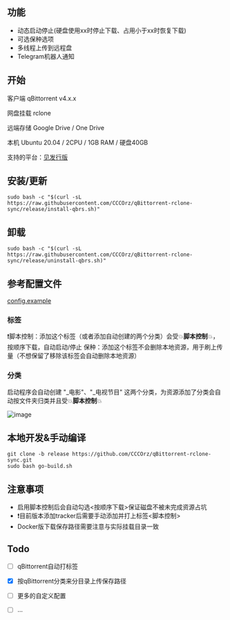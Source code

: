 ## 功能
- 动态启动停止(硬盘使用xx时停止下载、占用小于xx时恢复下载)
- 可选保种选项
- 多线程上传到远程盘
- Telegram机器人通知

## 开始
客户端 qBittorrent v4.x.x


网盘挂载 rclone


远端存储 Google Drive / One Drive


本机 Ubuntu 20.04 / 2CPU / 1GB RAM / 硬盘40GB


支持的平台：[见发行版](https://github.com/CCCOrz/qBittorrent-rclone-sync/releases)


## 安装/更新
```
sudo bash -c "$(curl -sL https://raw.githubusercontent.com/CCCOrz/qBittorrent-rclone-sync/release/install-qbrs.sh)"
```

## 卸载
```
sudo bash -c "$(curl -sL https://raw.githubusercontent.com/CCCOrz/qBittorrent-rclone-sync/release/uninstall-qbrs.sh)"
```

## 参考配置文件
[config.example](https://github.com/CCCOrz/qBittorrent-rclone-sync/blob/release/go/config.example)

### 标签
❗脚本控制：添加这个标签（或者添加自动创建的两个分类）会受💥**脚本控制**💥，按顺序下载，自动启动/停止
保种：添加这个标签不会删除本地资源，用于刷上传量（不想保留了移除该标签会自动删除本地资源）
### 分类
启动程序会自动创建 "_电影"、"_电视节目" 这两个分类，为资源添加了分类会自动按文件夹归类并且受💥**脚本控制**💥


![image](https://github.com/CCCOrz/qBittorrent-rclone-sync/assets/135111234/53a64c12-8610-4ffc-ad88-3c90c078ada0)

## 本地开发&手动编译
```
git clone -b release https://github.com/CCCOrz/qBittorrent-rclone-sync.git
sudo bash go-build.sh
```

## 注意事项
- 启用脚本控制后会自动勾选<按顺序下载>保证磁盘不被未完成资源占坑
- ❗目前版本添加tracker后需要手动添加并打上标签<脚本控制>
- Docker版下载保存路径需要注意与实际挂载目录一致

## Todo
- [ ] qBittorrent自动打标签
- [x] 按qBittorrent分类来分目录上传保存路径
- [ ] 更多的自定义配置
- [ ] ...

